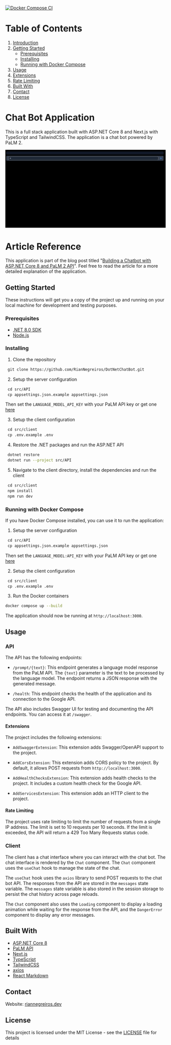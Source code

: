 [![Docker Compose CI](https://github.com/RianNegreiros/DotNetChatBot/actions/workflows/docker-ci.yml/badge.svg)](https://github.com/RianNegreiros/DotNetChatBot/actions/workflows/docker-ci.yml)

# Table of Contents
1. [Introduction](#chat-bot-application)
2. [Getting Started](#getting-started)
    - [Prerequisites](#prerequisites)
    - [Installing](#installing)
    - [Running with Docker Compose](#running-with-docker-compose)
3. [Usage](#usage)
4. [Extensions](#extensions)
5. [Rate Limiting](#rate-limiting)
6. [Built With](#built-with)
7. [Contact](#contact)
8. [License](#license)

# Chat Bot Application

This is a full stack application built with ASP.NET Core 8 and Next.js with TypeScript and TailwindCSS. The application is a chat bot powered by PaLM 2.

![GIF to showcase the Chat Bot](./docs/chatbot-demo.gif)

# Article Reference

This application is part of the blog post titled "[Building a Chatbot with ASP.NET Core 8 and PaLM 2 API](https://www.riannegreiros.dev/posts/building-a-chatbot-with-aspnet-core-8-and-palm-2-api)". Feel free to read the article for a more detailed explanation of the application.

## Getting Started

These instructions will get you a copy of the project up and running on your local machine for development and testing purposes.

### Prerequisites

- [.NET 8.0 SDK](https://dotnet.microsoft.com/en-us/download/dotnet/8.0)
- [Node.js](https://nodejs.org/en/blog/release/v20.11.0)

### Installing

1. Clone the repository
```bash
 git clone https://github.com/RianNegreiros/DotNetChatBot.git
```

2. Setup the server configuration
```bash
 cd src/API
 cp appsettings.json.example appsettings.json
```

Then set the `LANGUAGE_MODEL_API_KEY` with your PaLM API key or get one [here](https://ai.google.dev/tutorials/setup)

3. Setup the client configuration
```bash
 cd src/client
 cp .env.example .env
```

4. Restore the .NET packages and run the ASP.NET API
```bash
 dotnet restore
 dotnet run --project src/API
```

5. Navigate to the client directory, install the dependencies and run the client
```bash
 cd src/client
 npm install
 npm run dev
```

### Running with Docker Compose

If you have Docker Compose installed, you can use it to run the application:

1. Setup the server configuration
```bash
 cd src/API
 cp appsettings.json.example appsettings.json
```

Then set the `LANGUAGE_MODEL:API_KEY` with your PaLM API key or get one [here](https://ai.google.dev/tutorials/setup)

2. Setup the client configuration
```bash
 cd src/client
 cp .env.example .env
```

3. Run the Docker containers
```bash
docker compose up --build
```

The application should now be running at `http://localhost:3000`.

## Usage

### API

  The API has the following endpoints:

  - `/prompt/{text}`: This endpoint generates a language model response from the PaLM API. The `{text}` parameter is the text to be processed by the language model. The endpoint returns a JSON response with the generated message.

  - `/health`: This endpoint checks the health of the application and its connection to the Google API.

  The API also includes Swagger UI for testing and documenting the API endpoints. You can access it at `/swagger`.

  #### Extensions

  The project includes the following extensions:

  - `AddSwaggerExtension`: This extension adds Swagger/OpenAPI support to the project.

  - `AddCorsExtension`: This extension adds CORS policy to the project. By default, it allows POST requests from `http://localhost:3000`.

  - `AddHealthChecksExtension`: This extension adds health checks to the project. It includes a custom health check for the Google API.

  - `AddServicesExtension`: This extension adds an HTTP client to the project.

  #### Rate Limiting

  The project uses rate limiting to limit the number of requests from a single IP address. The limit is set to 10 requests per 10 seconds. If the limit is exceeded, the API will return a 429 Too Many Requests status code.

  ### Client

  The client has a chat interface where you can interact with the chat bot. The chat interface is rendered by the `Chat` component. The `Chat` component uses the `useChat` hook to manage the state of the chat.

  The `useChat` hook uses the `axios` library to send POST requests to the chat bot API. The responses from the API are stored in the `messages` state variable. The `messages` state variable is also stored in the session storage to persist the chat history across page reloads.

  The `Chat` component also uses the `Loading` component to display a loading animation while waiting for the response from the API, and the `DangerError` component to display any error messages.

## Built With
  - [ASP.NET Core 8](https://learn.microsoft.com/en-us/dotnet/core/whats-new/dotnet-8?source=recommendations)
  - [PaLM API](https://developers.googleblog.com/2023/03/announcing-palm-api-and-makersuite.html)
  - [Next.js](https://nextjs.org/docs)
  - [TypeScript](https://www.typescriptlang.org/)
  - [TailwindCSS](https://tailwindcss.com)
  - [axios](https://axios-http.com/)
  - [React Markdown](https://github.com/remarkjs/react-markdown)

## Contact

Website: [riannegreiros.dev](https://riannegreiros.dev)

## License

This project is licensed under the MIT License - see the [LICENSE](LICENSE) file for details
